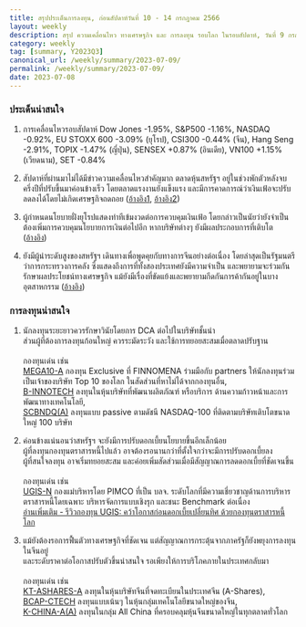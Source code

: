 ```yaml
---
title: สรุปประเด็นการลงทุน, ก่อนสัปดาห์วันที่ 10 - 14 กรกฎาคม 2566
layout: weekly
description: สรุป ความเคลื่อนไหว ทางเศรษฐกิจ และ การลงทุน รอบโลก ในรอบสัปดาห์, วันที่ 9 กรกฎาคม 2566
category: weekly
tag: [summary, Y2023Q3]
canonical_url: /weekly/summary/2023-07-09/
permalink: /weekly/summary/2023-07-09/
date: 2023-07-08
---
```


### ประเด็นน่าสนใจ

1. การเคลื่อนไหวรอบสัปดาห์ Dow Jones -1.95%, S&P500 -1.16%, NASDAQ -0.92%, EU STOXX 600 -3.09% (ยุโรป), CSI300 -0.44% (จีน), Hang Seng -2.91%, TOPIX -1.47% (ญี่ปุ่น), SENSEX +0.87% (อินเดีย), VN100 +1.15% (เวียดนาม), SET -0.84%

2. สัปดาห์ที่ผ่านมาไม่ได้มีข่าวความเคลื่อนไหวสำคัญมาก ตลาดหุ้นสหรัฐฯ อยู่ในช่วงพักตัวหลังจบครึ่งปีที่ปรับขึ้นมาค่อนข้างเร็ว โดยตลาดแรงงานยังแข็งแรง และมีการคาดการณ์ว่าเงินเฟ้อจะปรับลดลงได้โดยไม่เกิดเศรษฐกิจถดถอย
([อ้างอิง1](https://www.cnbc.com/2023/07/06/stock-market-today-live-updates.html), 
[อ้างอิง2](https://www.cnbc.com/2023/07/07/feds-goolsbee-sees-golden-path-to-lower-inflation-without-a-recession.html)) 

3. ผู้กำหนดนโยบายฝั่งยุโรปแสดงท่าทีเข้มงวดต่อการควบคุมเงินเฟ้อ โดยกล่าวเป็นนัยว่ายังจำเป็นต้องเพิ่มการควบคุมนโยบายการเงินต่อไปอีก หากบริษัทต่างๆ ยังมีผลประกอบการที่เติบโต
([อ้างอิง](https://www.cnbc.com/2023/07/07/we-would-not-stand-idly-by-lagarde-pledges-ecb-action-if-both-profits-and-wages-rise.html)) 

4. ยังมีผู้นำระดับสูงของสหรัฐฯ เดินทางเพื่อพูดคุยกับทางการจีนอย่างต่อเนื่อง โดยล่าสุดเป็นรัฐมนตรีว่าการกระทรวงการคลัง ซึ่งแสดงถึงการที่ทั้งสองประเทศยังมีความจำเป็น และพยายามจะร่วมกันรักษาผลประโยชน์ทางเศรษฐกิจ แม้ยังมีเรื่องที่ขัดแย้งและพยายามกีดกันการค้ากันอยู่ในบางอุตสาหกรรม
([อ้างอิง](https://www.cnbc.com/2023/07/08/yellen-stresses-fair-rules-communication-in-beijing-meetings-.html)) 



### การลงทุนน่าสนใจ

1. นักลงทุนระยะยาวควรรักษาวินัยโดยการ DCA ต่อไปในบริษัทชั้นนำ  
ส่วนผู้ที่ต้องการลงทุนก้อนใหญ่ ควรระมัดระวัง และใช้การทยอยสะสมเมื่อตลาดปรับฐาน<br><br>
กองทุนเด่น เช่น  
[MEGA10-A](https://www.finnomena.com/mega10/) กองทุน Exclusive ที่ FINNOMENA ร่วมมือกับ partners ให้นักลงทุนร่วมเป็นเจ้าของบริษัท Top 10 ของโลก ในสัดส่วนที่หาไม่ได้จากกองทุนอื่น,  
[B-INNOTECH](https://www.finnomena.com/fund/B-INNOTECH) ลงทุนในหุ้นบริษัทที่พัฒนาผลิตภัณฑ์ หรือบริการ ด้านความก้าวหน้าและการพัฒนาทางเทคโนโลยี,  
[SCBNDQ(A)](https://www.finnomena.com/fund/SCBNDQ(A)) ลงทุนแบบ passive ตามดัชนี NASDAQ-100 ที่ติดตามบริษัทเติบโตขนาดใหญ่ 100 บริษัท

2. ค่อนข้างแน่นอนว่าสหรัฐฯ จะยังมีการปรับดอกเบี้ยนโยบายขึ้นอีกเล็กน้อย  
ผู้ที่ลงทุนกองทุนตราสารหนี้ไปแล้ว อาจต้องรอนานกว่าที่ตั้งใจกว่าจะมีการปรับดอกเบี้ยลง  
ผู้ที่สนใจลงทุน อาจเริ่มทยอยสะสม และค่อยเพิ่มสัดส่วนเมื่อมีสัญญาณการลดดอกเบี้ยที่ชัดเจนขึ้น<br><br>
กองทุนเด่น เช่น  
[UGIS-N](https://www.finnomena.com/fund/UGIS-N) กองแม่บริหารโดย PIMCO ที่เป็น บลจ. ระดับโลกที่มีความเชี่ยวชาญด้านการบริหารตราสารหนี้โดยเฉพาะ บริหารจัดการแบบเชิงรุก และชนะ Benchmark ต่อเนื่อง  
[อ่านเพิ่มเติม - รีวิวกองทุน UGIS: คว้าโอกาสก่อนดอกเบี้ยเปลี่ยนทิศ ด้วยกองทุนตราสารหนี้โลก](https://www.finnomena.com/fruhling/ugis-n-review-2023/)

3. แม้ยังต้องรอการฟื้นตัวทางเศรษฐกิจที่ชัดเจน แต่สัญญาณการกระตุ้นจากภาครัฐก็ยังพยุงการลงทุนในจีนอยู่  
และระดับราคาต่อโอกาสปรับตัวขึ้นน่าสนใจ รอเพียงให้การบริโภคภายในประเทศกลับมา<br><br>
กองทุนเด่น เช่น  
[KT-ASHARES-A](https://www.finnomena.com/fund/KT-Ashares-A) ลงทุนในหุ้นบริษัทจีนที่จดทะเบียนในประเทศจีน (A-Shares),  
[BCAP-CTECH](https://www.finnomena.com/fund/BCAP-CTECH) ลงทุนแบบเน้นๆ ในหุ้นกลุ่มเทคโนโลยีขนาดใหญ่ของจีน,  
[K-CHINA-A(A)](https://www.finnomena.com/fund/K-CHINA-A(A)) ลงทุนในกลุ่ม All China ที่ครอบคลุมหุ้นจีนขนาดใหญ่ในทุกตลาดทั่วโลก
